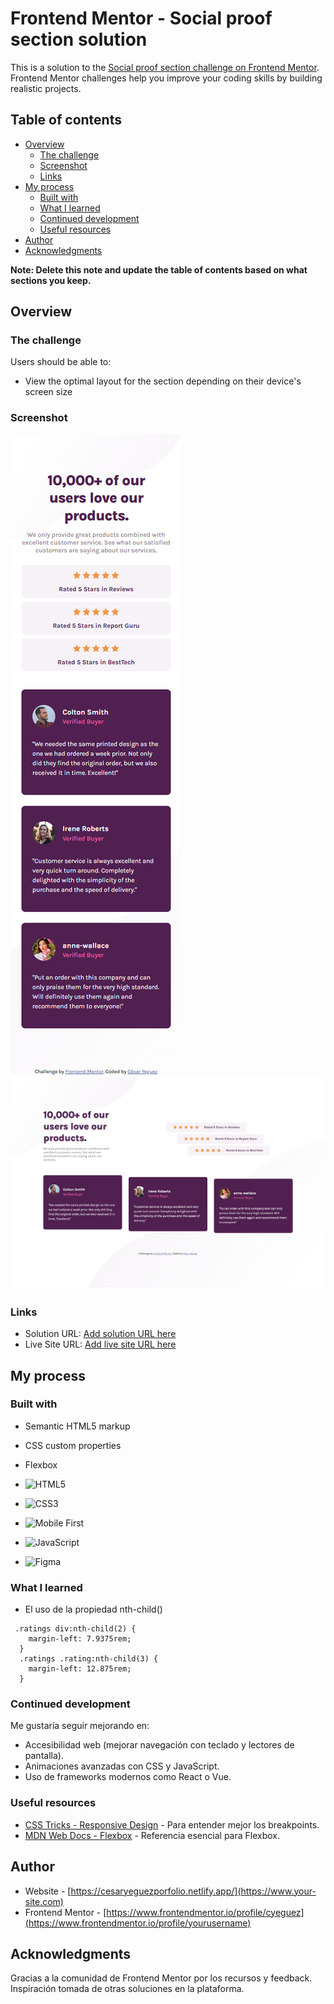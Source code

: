 # Frontend Mentor - Social proof section solution

This is a solution to the [Social proof section challenge on Frontend Mentor](https://www.frontendmentor.io/challenges/social-proof-section-6e0qTv_bA). Frontend Mentor challenges help you improve your coding skills by building realistic projects.

## Table of contents

- [Overview](#overview)
  - [The challenge](#the-challenge)
  - [Screenshot](#screenshot)
  - [Links](#links)
- [My process](#my-process)
  - [Built with](#built-with)
  - [What I learned](#what-i-learned)
  - [Continued development](#continued-development)
  - [Useful resources](#useful-resources)
- [Author](#author)
- [Acknowledgments](#acknowledgments)

**Note: Delete this note and update the table of contents based on what sections you keep.**

## Overview

### The challenge

Users should be able to:

- View the optimal layout for the section depending on their device's screen size

### Screenshot

![Vista Mobil](./images/screenshot/Mobile.png)
![Vista Desktop](./images/screenshot/Desktop.png)



### Links

- Solution URL: [Add solution URL here](https://your-solution-url.com)
- Live Site URL: [Add live site URL here](https://your-live-site-url.com)

## My process

### Built with

- Semantic HTML5 markup
- CSS custom properties
- Flexbox
- ![HTML5](https://img.shields.io/badge/html5-%23E34F26.svg?style=for-the-badge&logo=html5&logoColor=white)
- ![CSS3](https://img.shields.io/badge/css3-%231572B6.svg?style=for-the-badge&logo=css3&logoColor=white)
- ![Mobile First](https://img.shields.io/badge/mobile--first-2D9CDB?style=for-the-badge&logo=responsive&logoColor=white)
- ![JavaScript](https://img.shields.io/badge/javascript-%23323330.svg?style=for-the-badge&logo=javascript&logoColor=%23F7DF1E)

- ![Figma](https://img.shields.io/badge/figma-%23F24E1E.svg?style=for-the-badge&logo=figma&logoColor=white)

### What I learned

- El uso de la propiedad nth-child()

```
 .ratings div:nth-child(2) {
    margin-left: 7.9375rem;
  }
  .ratings .rating:nth-child(3) {
    margin-left: 12.875rem;
  }

```

### Continued development

Me gustaría seguir mejorando en:

- Accesibilidad web (mejorar navegación con teclado y lectores de pantalla).
- Animaciones avanzadas con CSS y JavaScript.
- Uso de frameworks modernos como React o Vue.

### Useful resources

- [CSS Tricks - Responsive Design](https://css-tricks.com/snippets/css/media-queries-for-standard-devices/) - Para entender mejor los breakpoints.
- [MDN Web Docs - Flexbox](https://developer.mozilla.org/en-US/docs/Web/CSS/CSS_Flexible_Box_Layout/Basic_Concepts_of_Flexbox) - Referencia esencial para Flexbox.



## Author

- Website - [https://cesaryeguezporfolio.netlify.app/](https://www.your-site.com)
- Frontend Mentor - [https://www.frontendmentor.io/profile/cyeguez](https://www.frontendmentor.io/profile/yourusername)



## Acknowledgments

Gracias a la comunidad de Frontend Mentor por los recursos y feedback.  
Inspiración tomada de otras soluciones en la plataforma.
